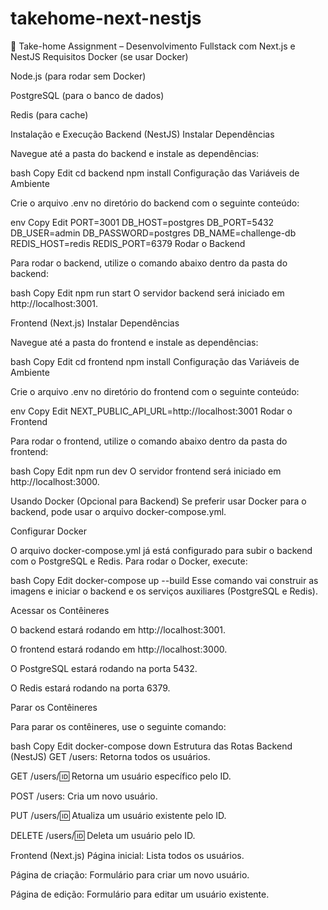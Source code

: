# takehome-next-nestjs
📌 Take-home Assignment – Desenvolvimento Fullstack com Next.js e NestJS
Requisitos
Docker (se usar Docker)

Node.js (para rodar sem Docker)

PostgreSQL (para o banco de dados)

Redis (para cache)

Instalação e Execução
Backend (NestJS)
Instalar Dependências

Navegue até a pasta do backend e instale as dependências:

bash
Copy
Edit
cd backend
npm install
Configuração das Variáveis de Ambiente

Crie o arquivo .env no diretório do backend com o seguinte conteúdo:

env
Copy
Edit
PORT=3001
DB_HOST=postgres
DB_PORT=5432
DB_USER=admin
DB_PASSWORD=postgres
DB_NAME=challenge-db
REDIS_HOST=redis
REDIS_PORT=6379
Rodar o Backend

Para rodar o backend, utilize o comando abaixo dentro da pasta do backend:

bash
Copy
Edit
npm run start
O servidor backend será iniciado em http://localhost:3001.

Frontend (Next.js)
Instalar Dependências

Navegue até a pasta do frontend e instale as dependências:

bash
Copy
Edit
cd frontend
npm install
Configuração das Variáveis de Ambiente

Crie o arquivo .env no diretório do frontend com o seguinte conteúdo:

env
Copy
Edit
NEXT_PUBLIC_API_URL=http://localhost:3001
Rodar o Frontend

Para rodar o frontend, utilize o comando abaixo dentro da pasta do frontend:

bash
Copy
Edit
npm run dev
O servidor frontend será iniciado em http://localhost:3000.

Usando Docker (Opcional para Backend)
Se preferir usar Docker para o backend, pode usar o arquivo docker-compose.yml.

Configurar Docker

O arquivo docker-compose.yml já está configurado para subir o backend com o PostgreSQL e Redis. Para rodar o Docker, execute:

bash
Copy
Edit
docker-compose up --build
Esse comando vai construir as imagens e iniciar o backend e os serviços auxiliares (PostgreSQL e Redis).

Acessar os Contêineres

O backend estará rodando em http://localhost:3001.

O frontend estará rodando em http://localhost:3000.

O PostgreSQL estará rodando na porta 5432.

O Redis estará rodando na porta 6379.

Parar os Contêineres

Para parar os contêineres, use o seguinte comando:

bash
Copy
Edit
docker-compose down
Estrutura das Rotas
Backend (NestJS)
GET /users: Retorna todos os usuários.

GET /users/:id: Retorna um usuário específico pelo ID.

POST /users: Cria um novo usuário.

PUT /users/:id: Atualiza um usuário existente pelo ID.

DELETE /users/:id: Deleta um usuário pelo ID.

Frontend (Next.js)
Página inicial: Lista todos os usuários.

Página de criação: Formulário para criar um novo usuário.

Página de edição: Formulário para editar um usuário existente.

